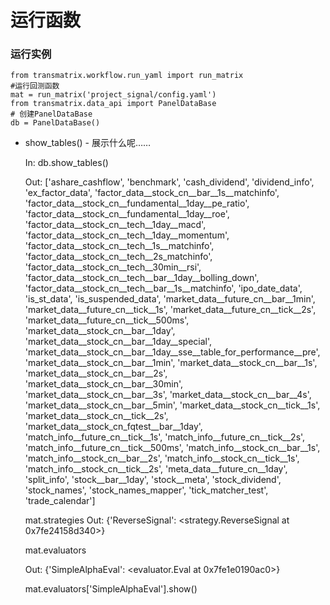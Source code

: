 # 运行函数
### 运行实例
    from transmatrix.workflow.run_yaml import run_matrix
    #运行回测函数
    mat = run_matrix('project_signal/config.yaml')
    from transmatrix.data_api import PanelDataBase
    # 创建PanelDataBase
    db = PanelDataBase()
* show_tables() - 展示什么呢……


    In:
    db.show_tables()

    Out:
    ['ashare_cashflow',
     'benchmark',
     'cash_dividend',
     'dividend_info',
     'ex_factor_data',
     'factor_data__stock_cn__bar__1s__matchinfo',
     'factor_data__stock_cn__fundamental__1day__pe_ratio',
     'factor_data__stock_cn__fundamental__1day__roe',
     'factor_data__stock_cn__tech__1day__macd',
     'factor_data__stock_cn__tech__1day__momentum',
     'factor_data__stock_cn__tech__1s__matchinfo',
     'factor_data__stock_cn__tech__2s_matchinfo',
     'factor_data__stock_cn__tech__30min__rsi',
     'factor_data__stock_cn__tech__bar__1day__bolling_down',
     'factor_data__stock_cn__tech__bar__1s__matchinfo',
     'ipo_date_data',
     'is_st_data',
     'is_suspended_data',
     'market_data__future_cn__bar__1min',
     'market_data__future_cn__tick__1s',
     'market_data__future_cn__tick__2s',
     'market_data__future_cn__tick__500ms',
     'market_data__stock_cn__bar__1day',
     'market_data__stock_cn__bar__1day__special',
     'market_data__stock_cn__bar__1day__sse__table_for_performance__pre',
     'market_data__stock_cn__bar__1min',
     'market_data__stock_cn__bar__1s',
     'market_data__stock_cn__bar__2s',
     'market_data__stock_cn__bar__30min',
     'market_data__stock_cn__bar__3s',
     'market_data__stock_cn__bar__4s',
     'market_data__stock_cn__bar__5min',
     'market_data__stock_cn__tick__1s',
     'market_data__stock_cn__tick__2s',
     'market_data__stock_cn_fqtest__bar__1day',
     'match_info__future_cn__tick__1s',
     'match_info__future_cn__tick__2s',
     'match_info__future_cn__tick__500ms',
     'match_info__stock_cn__bar__1s',
     'match_info__stock_cn__bar__2s',
     'match_info__stock_cn__tick__1s',
     'match_info__stock_cn__tick__2s',
     'meta_data__future_cn__1day',
     'split_info',
     'stock__bar__1day',
     'stock__meta',
     'stock_dividend',
     'stock_names',
     'stock_names_mapper',
     'tick_matcher_test',
     'trade_calendar']

    mat.strategies
    Out:
    {'ReverseSignal': <strategy.ReverseSignal at 0x7fe24158d340>}
    
    mat.evaluators

    Out:
    {'SimpleAlphaEval': <evaluator.Eval at 0x7fe1e0190ac0>}

    mat.evaluators['SimpleAlphaEval'].show()